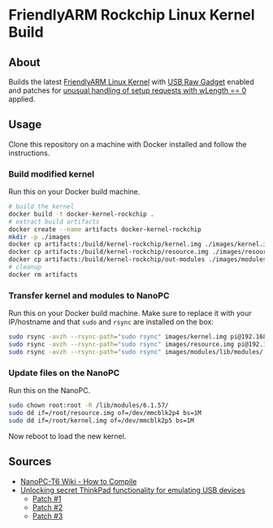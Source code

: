 # FriendlyARM Rockchip Linux Kernel Build

## About

Builds the latest [FriendlyARM Linux Kernel](https://github.com/friendlyarm/kernel-rockchip) with [USB Raw Gadget](https://docs.kernel.org/usb/raw-gadget.html) enabled and patches for [unusual handling of setup requests with wLength == 0](https://lore.kernel.org/linux-usb/CA+fCnZcQSYy63ichdivAH5-fYvN2UMzTtZ--h=F6nK0jfVou3Q@mail.gmail.com/T/#u) applied.

## Usage

Clone this repository on a machine with Docker installed and follow  the instructions.

### Build modified kernel

Run this on your Docker build machine.

```bash
# build the kernel
docker build -t docker-kernel-rockchip .
# extract build artifacts
docker create --name artifacts docker-kernel-rockchip
mkdir -p ./images
docker cp artifacts:/build/kernel-rockchip/kernel.img ./images/kernel.img
docker cp artifacts:/build/kernel-rockchip/resource.img ./images/resource.img
docker cp artifacts:/build/kernel-rockchip/out-modules ./images/modules
# cleanup
docker rm artifacts
```

### Transfer kernel and modules to NanoPC

Run this on your Docker build machine. Make sure to replace it with your IP/hostname and that `sudo` and `rsync` are installed on the box:

```bash
sudo rsync -avzh --rsync-path="sudo rsync" images/kernel.img pi@192.168.2.126:/root/
sudo rsync -avzh --rsync-path="sudo rsync" images/resource.img pi@192.168.2.126:/root/
sudo rsync -avzh --rsync-path="sudo rsync" images/modules/lib/modules/ pi@192.168.2.126:/lib/modules/
```

### Update files on the NanoPC

Run this on the NanoPC.

```bash
sudo chown root:root -R /lib/modules/6.1.57/
sudo dd if=/root/resource.img of=/dev/mmcblk2p4 bs=1M
sudo dd if=/root/kernel.img of=/dev/mmcblk2p5 bs=1M
```

Now reboot to load the new kernel.

## Sources

- [NanoPC-T6 Wiki - How to Compile](https://wiki.friendlyelec.com/wiki/index.php/NanoPC-T6#How_to_Compile)
- [Unlocking secret ThinkPad functionality for emulating USB devices](https://xairy.io/articles/thinkpad-xdci)
  - [Patch #1](https://git.kernel.org/pub/scm/linux/kernel/git/torvalds/linux.git/commit/?id=3551ff7c5cfff4dc27fdcd14fa286edc08d78088)
  - [Patch #2](https://git.kernel.org/pub/scm/linux/kernel/git/torvalds/linux.git/commit/?id=fc85c59b85d111f51b58ecf08485fa74ac5471cd)
  - [Patch #3](https://git.kernel.org/pub/scm/linux/kernel/git/torvalds/linux.git/commit/?id=cf9f7a6ee7b1f53f9ae13da55585b7d16aee2460)
